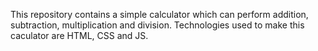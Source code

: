 This repository contains a simple calculator which can perform addition, subtraction, multiplication and division.
Technologies used to make this caculator are HTML, CSS and JS.
